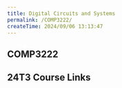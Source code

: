 ```yaml
---
title: Digital Circuits and Systems
permalink: /COMP3222/
createTime: 2024/09/06 13:13:47
---
```


<script setup>
import unswUpdating from '@unswUpdating'
</script>

<div class="hao-card card-title">

## COMP3222 <unswUpdating />

<HButton icon='tabler:notes' title='Note' src='Note/'/>

<HButton icon='icomoon-free:lab' title='Labs' src='Lab/'/>
</div>

<div class="how_qb">

## 24T3 Course Links

<p>
<HButton img='/webcms3.ico' title='WebCMS3' src='https://webcms3.cse.unsw.edu.au/COMP3222/24T3/' />

<HButton alt img='/webcms3.ico' title='Lectures' src='https://webcms3.cse.unsw.edu.au/COMP3222/24T3/resources/102517' />

<HButton alt img='/webcms3.ico' title='Labs' src='https://webcms3.cse.unsw.edu.au/COMP3222/24T3/resources/102587' />

<HButton alt img='/icon/edstemstrfavicon-64x64.e314354e.png' title='Forum' src='https://edstem.org/au/courses/19098/discussion/'/>
</p>


<p>
<HButton icon='devicon:moodle' title='Moodle' src='https://webcms3.cse.unsw.edu.au/COMP3222/24T3/resources/102545'/>

<HButton alt icon='ph:video' title='Lecture Recordings' src='https://moodle.telt.unsw.edu.au/mod/lti/launch.php?id=6874646&triggerview=0'/>
</p>

</div>